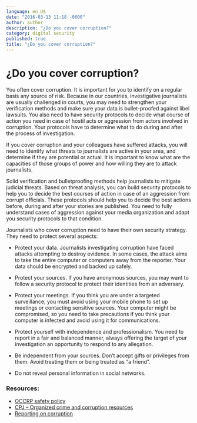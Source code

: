 ```yaml
---
language: en_US
date: "2016-03-13 11:18 -0600"
author: author
description: "¿Do you cover corruption?"
category: digital security
published: true
title: "¿Do you cover corruption?"
---
```


# ¿Do you cover corruption?

You often cover corruption. It is important for you to identify on a regular basis any source of risk. Because in our countries, investigative journalists are usually challenged in courts, you may need to strengthen your verification methods and make sure your data is bullet-proofed against libel lawsuits. You also need to have security protocols to decide what course of action you need in case of hostil acts or aggression from actors involved in corruption. Your protocols have to determine what to do during and after the process of investigation.

If you cover corruption and your colleagues have suffered attacks, you will need to identify what threats to journalists are active in your area, and determine if they are potential or actual. It is important to know what are the capacities of those groups of power and how willing they are to attack journalists.

Solid verification and bulletproofing methods help journalists to mitigate judicial threats. Based on threat analysis, you can build security protocols to help you to decide the best courses of action in case of an aggression from corrupt officials. These protocols should help you to decide the best actions before, during and after your stories are published. You need to fully understand cases of aggression against your media organization and adapt you security protocols to that condition.

Journalists who cover corruption need to have their own security strategy. They need to protect several aspects:

- Protect your data. Journalists investigating corruption have faced attacks attempting to destroy evidence. In some cases, the attack aims to take the entire computer or computers away from the reporter. Your data should be encrypted and backed up safely. 

- Protect your sources. If you have anonymous sources, you may want to follow a security protocol to protect their identities from an adversary. 

- Protect your meetings. If you think you are under a targeted surveillance, you must avoid using your mobile phone to set up meetings or contacting sensitive sources. Your computer might be compromised, so you need to take precautions if you think your computer is infected and avoid using it for communications.

- Protect yourself with independence and professionalism. You need to report in a fair and balanced manner, always offering the target of your investigation an opportunity to respond to any allegation.

- Be independent from your sources. Don’t accept gifts or privileges from them. Avoid treating them or being treated as “a friend”.

- Do not reveal personal information in social networks.


### Resources:

- [OCCRP safety policy](http://bit.ly/1K9Pi4r)
- [CPJ – Organized crime and corruption resources](http://bit.ly/1NCcHG9)
- [Reporting on corruption](http://bit.ly/1TaL6E5)
